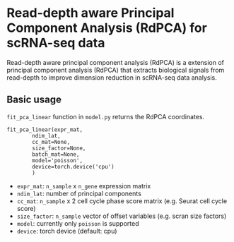 # Read-depth aware Principal Component Analysis (RdPCA) for scRNA-seq data

Read-depth aware principal component analysis (RdPCA) is a extension of principal component analysis (RdPCA) that extracts biological signals from read-depth to improve dimension reduction in scRNA-seq data analysis.

## Basic usage
`fit_pca_linear` function in `model.py` returns the RdPCA coordinates.
```
fit_pca_linear(expr_mat, 
		ndim_lat,
		cc_mat=None,
		size_factor=None,
		batch_mat=None,
		model='poisson',
		device=torch.device('cpu')
		)
```
* `expr_mat`: `n_sample` x `n_gene` expression matrix
* `ndim_lat`: number of principal components
* `cc_mat`: `n_sample` x 2 cell cycle phase score matrix (e.g. Seurat cell cycle score)
* `size_factor`: `n_sample` vector of offset variables (e.g. scran size factors)
* `model`: currently only `poisson` is supported
* `device`: torch device (default: cpu)



